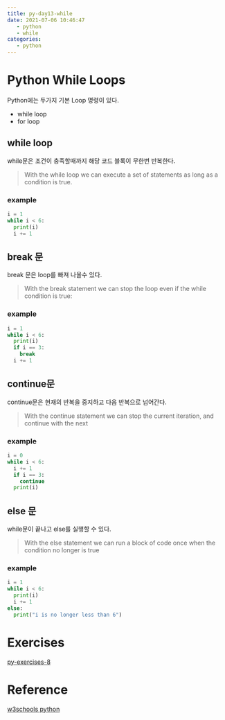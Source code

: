 ```yaml
---
title: py-day13-while
date: 2021-07-06 10:46:47
   - python 
   - while
categories: 
   - python
---
```


# Python While Loops
Python에는 두가지 기본 Loop 명령이 있다.
- while loop
- for loop

## while loop
while문은 조건이 충족할때까지 해당 코드 블록이 무한번 반복한다.
> With the while loop we can execute a set of statements as long as a condition is true.

### example
``` python
i = 1
while i < 6:
  print(i)
  i += 1
```

## break 문
break 문은 loop를 빠져 나올수 있다.
> With the break statement we can stop the loop even if the while condition is true:

### example
``` python
i = 1
while i < 6:
  print(i)
  if i == 3:
    break
  i += 1
```

## continue문
continue문은 현재의 반복을 중지하고 다음 반복으로 넘어간다.
> With the continue statement we can stop the current iteration, and continue with the next

### example
``` python
i = 0
while i < 6:
  i += 1
  if i == 3:
    continue
  print(i)
```

## else 문
while문이 끝나고 else를 실행할 수 있다.
>With the else statement we can run a block of code once when the condition no longer is true

### example
``` python
i = 1
while i < 6:
  print(i)
  i += 1
else:
  print("i is no longer less than 6")
```
# Exercises
[py-exercises-8](https://wontaejang.github.io/2021/07/06/py-exercises-9/)

# Reference
[w3schools python](https://www.w3schools.com/python)